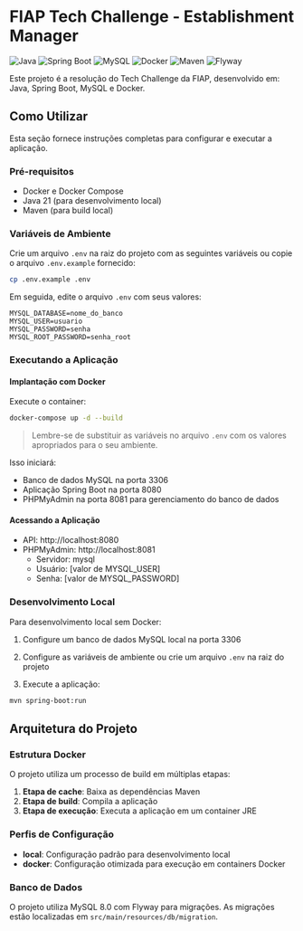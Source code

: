 # FIAP Tech Challenge - Establishment Manager

![Java](https://img.shields.io/badge/Java-21-orange)
![Spring Boot](https://img.shields.io/badge/Spring%20Boot-3.5.3-brightgreen)
![MySQL](https://img.shields.io/badge/MySQL-8.0-blue)
![Docker](https://img.shields.io/badge/Docker-✓-blue)
![Maven](https://img.shields.io/badge/Maven-4.0.0-red)
![Flyway](https://img.shields.io/badge/Flyway-✓-green)

Este projeto é a resolução do Tech Challenge da FIAP, desenvolvido em: Java, Spring Boot, MySQL e Docker.

## Como Utilizar

Esta seção fornece instruções completas para configurar e executar a aplicação.

### Pré-requisitos

- Docker e Docker Compose
- Java 21 (para desenvolvimento local)
- Maven (para build local)

### Variáveis de Ambiente

Crie um arquivo `.env` na raiz do projeto com as seguintes variáveis ou copie o arquivo `.env.example` fornecido:

```bash
cp .env.example .env
```

Em seguida, edite o arquivo `.env` com seus valores:

```env
MYSQL_DATABASE=nome_do_banco
MYSQL_USER=usuario
MYSQL_PASSWORD=senha
MYSQL_ROOT_PASSWORD=senha_root
```

### Executando a Aplicação

#### Implantação com Docker

Execute o container:

```bash
docker-compose up -d --build
```

> Lembre-se de substituir as variáveis no arquivo `.env` com os valores apropriados para o seu ambiente.

Isso iniciará:
- Banco de dados MySQL na porta 3306
- Aplicação Spring Boot na porta 8080
- PHPMyAdmin na porta 8081 para gerenciamento do banco de dados

#### Acessando a Aplicação

- API: http://localhost:8080
- PHPMyAdmin: http://localhost:8081
  - Servidor: mysql
  - Usuário: [valor de MYSQL_USER]
  - Senha: [valor de MYSQL_PASSWORD]

### Desenvolvimento Local

Para desenvolvimento local sem Docker:

1. Configure um banco de dados MySQL local na porta 3306

2. Configure as variáveis de ambiente ou crie um arquivo `.env` na raiz do projeto

3. Execute a aplicação:

```bash
mvn spring-boot:run
```

## Arquitetura do Projeto

### Estrutura Docker

O projeto utiliza um processo de build em múltiplas etapas:

1. **Etapa de cache**: Baixa as dependências Maven
2. **Etapa de build**: Compila a aplicação
3. **Etapa de execução**: Executa a aplicação em um container JRE

### Perfis de Configuração

- **local**: Configuração padrão para desenvolvimento local
- **docker**: Configuração otimizada para execução em containers Docker

### Banco de Dados

O projeto utiliza MySQL 8.0 com Flyway para migrações. As migrações estão localizadas em `src/main/resources/db/migration`.

